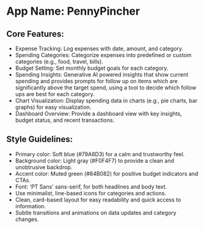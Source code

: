 # **App Name**: PennyPincher

## Core Features:

- Expense Tracking: Log expenses with date, amount, and category.
- Spending Categories: Categorize expenses into predefined or custom categories (e.g., food, travel, bills).
- Budget Setting: Set monthly budget goals for each category.
- Spending Insights: Generative AI powered insights that show current spending and provides prompts for follow up on items which are significantly above the target spend, using a tool to decide which follow ups are best for each category.
- Chart Visualization: Display spending data in charts (e.g., pie charts, bar graphs) for easy visualization.
- Dashboard Overview: Provide a dashboard view with key insights, budget status, and recent transactions.

## Style Guidelines:

- Primary color: Soft blue (#79A8D3) for a calm and trustworthy feel.
- Background color: Light gray (#F0F4F7) to provide a clean and unobtrusive backdrop.
- Accent color: Muted green (#84B082) for positive budget indicators and CTAs.
- Font: 'PT Sans' sans-serif, for both headlines and body text.
- Use minimalist, line-based icons for categories and actions.
- Clean, card-based layout for easy readability and quick access to information.
- Subtle transitions and animations on data updates and category changes.